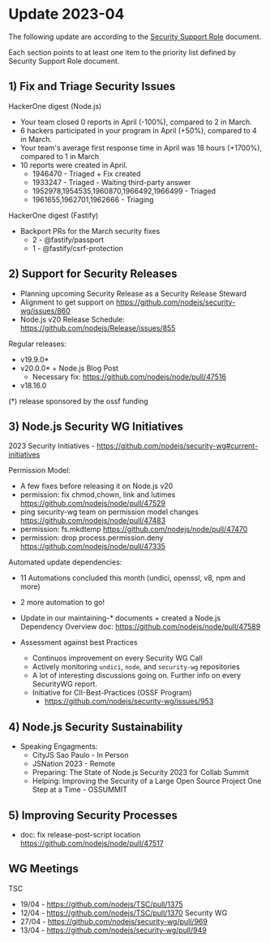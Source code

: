 # Update 2023-04

The following update are according to the [Security Support Role](./security-support-role.md) document.

Each section points to at least one item to the priority list defined by Security Support Role document.

## 1) Fix and Triage Security Issues

HackerOne digest (Node.js)
  * Your team closed 0 reports in April (-100%), compared to 2 in March.
  * 6 hackers participated in your program in April (+50%), compared to 4 in March.
  * Your team's average first response time in April was 18 hours (+1700%), compared to 1 in March
  * 10 reports were created in April.
    * 1946470 - Triaged + Fix created
    * 1933247 - Triaged - Waiting third-party answer
    * 1952978,1954535,1960870,1966492,1966499 - Triaged
    * 1961655,1962701,1962666 - Triaging

HackerOne digest (Fastify)
  * Backport PRs for the March security fixes
    * 2 - @fastify/passport
    * 1 - @fastify/csrf-protection

## 2) Support for Security Releases

* Planning upcoming Security Release as a Security Release Steward
* Alignment to get support on https://github.com/nodejs/security-wg/issues/860
* Node.js v20 Release Schedule: https://github.com/nodejs/Release/issues/855

Regular releases:
  * v19.9.0*
  * v20.0.0* + Node.js Blog Post
    * Necessary fix: https://github.com/nodejs/node/pull/47516
  * v18.16.0

(*) release sponsored by the ossf funding

## 3) Node.js Security WG Initiatives

2023 Security Initiatives - https://github.com/nodejs/security-wg#current-initiatives

Permission Model:
  * A few fixes before releasing it on Node.js v20
  * permission: fix chmod,chown, link and lutimes https://github.com/nodejs/node/pull/47529
  * ping security-wg team on permission model changes https://github.com/nodejs/node/pull/47483
  * permission: fs.mkdtemp https://github.com/nodejs/node/pull/47470
  * permission: drop process.permission.deny https://github.com/nodejs/node/pull/47335

Automated update dependencies:
  * 11 Automations concluded this month (undici, openssl, v8, npm and more)
  * 2 more automation to go!
  * Update in our maintaining-* documents + created a Node.js Dependency Overview doc: https://github.com/nodejs/node/pull/47589

* Assessment against best Practices
  * Continuos improvement on every Security WG Call
  * Actively monitoring `undici`, `node`, and `security-wg` repositories
  * A lot of interesting discussions going on. Further info on every SecurityWG report.
  * Initiative for CII-Best-Practices (OSSF Program)
    * https://github.com/nodejs/security-wg/issues/953

## 4) Node.js Security Sustainability

* Speaking Engagments:
  * CityJS Sao Paulo - In Person
  * JSNation 2023 - Remote
  * Preparing: The State of Node.js Security 2023 for Collab Summit
  * Helping: Improving the Security of a Large Open Source Project One Step at a Time - OSSUMMIT

## 5) Improving Security Processes

* doc: fix release-post-script location https://github.com/nodejs/node/pull/47517

## WG Meetings

TSC
  * 19/04 - https://github.com/nodejs/TSC/pull/1375
  * 12/04 - https://github.com/nodejs/TSC/pull/1370
Security WG
  * 27/04 - https://github.com/nodejs/security-wg/pull/969
  * 13/04 - https://github.com/nodejs/security-wg/pull/949
